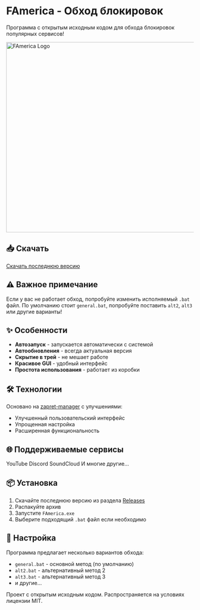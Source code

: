 
<body>
    <h1>FAmerica - Обход блокировок</h1>
    <p>Программа с открытым исходным кодом для обхода блокировок популярных сервисов!</p>
<img src="https://github.com/user-attachments/assets/c8152bb7-dfea-456a-a802-27feac7b719b" alt="FAmerica Logo" width="508" height="512">
    
<h2>📥 Скачать</h2>
<a href="https://github.com/skrudw/FAmerica/releases" class="badge">Скачать последнюю версию</a>
    
<div class="note">
<h2>⚠️ Важное примечание</h2>
<p>Если у вас не работает обход, попробуйте изменить исполняемый <code>.bat</code> файл. По умолчанию стоит <code>general.bat</code>, попробуйте поставить <code>alt2</code>, <code>alt3</code> или другие варианты!</p>
</div>
    
<h2>✨ Особенности</h2>
<ul class="features">
        <li><strong>Автозапуск</strong> - запускается автоматически с системой</li>
        <li><strong>Автообновления</strong> - всегда актуальная версия</li>
        <li><strong>Скрытие в трей</strong> - не мешает работе</li>
        <li><strong>Красивое GUI</strong> - удобный интерфейс</li>
        <li><strong>Простота использования</strong> - работает из коробки</li>
</ul>
    
<h2>🛠️ Технологии</h2>
    <p>Основано на <a href="https://github.com/Flowseal/zapret-discord-youtube">zapret-manager</a> с улучшениями:</p>
    <ul>
        <li>Улучшенный пользовательский интерфейс</li>
        <li>Упрощенная настройка</li>
        <li>Расширенная функциональность</li>
    </ul>
    
 <h2>🌐 Поддерживаемые сервисы</h2>
    <div class="services">
        <span class="service">YouTube</span>
        <span class="service">Discord</span>
        <span class="service">SoundCloud</span>
        <span class="service">И многие другие...</span>
    </div>
    
<h2>📦 Установка</h2>
    <ol>
        <li>Скачайте последнюю версию из раздела <a href="https://github.com/skrudw/FAmerica/releases">Releases</a></li>
        <li>Распакуйте архив</li>
        <li>Запустите <code>FAmerica.exe</code></li>
        <li>Выберите подходящий <code>.bat</code> файл если необходимо</li>
    </ol>
    
<h2>🔧 Настройка</h2>
    <p>Программа предлагает несколько вариантов обхода:</p>
    <ul>
        <li><code>general.bat</code> - основной метод (по умолчанию)</li>
        <li><code>alt2.bat</code> - альтернативный метод 2</li>
        <li><code>alt3.bat</code> - альтернативный метод 3</li>
        <li>и другие...</li>
    </ul>

<p>Проект с открытым исходным кодом. Распространяется на условиях лицензии MIT.</p>
</body>
